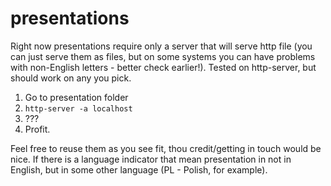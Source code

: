 # presentations

Right now presentations require only a server that will serve http file (you can just serve them as files, but on some systems you can have problems with non-English letters - better check earlier!). Tested on http-server, but should work on any you pick.

1. Go to presentation folder
2. `http-server -a localhost`
3. ???
4. Profit.

Feel free to reuse them as you see fit, thou credit/getting in touch would be nice. If there is a language indicator that mean presentation in not in English, but in some other language (PL - Polish, for example).
